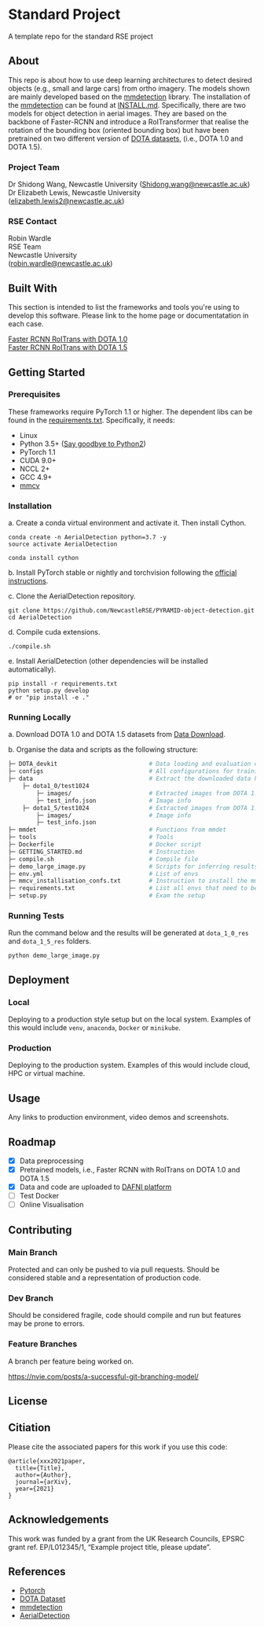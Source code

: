 # Standard Project
A template repo for the standard RSE project

## About

This repo is about how to use deep learning architectures to detect desired objects (e.g., small and large cars) from ortho imagery. The models shown are mainly developed based on the [mmdetection](https://github.com/open-mmlab/mmdetection) library. The installation of the [mmdetection](https://github.com/open-mmlab/mmdetection) can be found at [INSTALL.md](INSTALL.md). Specifically, there are two models for object detection in aerial images. They are based on the backbone of Faster-RCNN and introduce a RoITransformer that realise the rotation of the bounding box (oriented bounding box) but have been pretrained on two different version of [DOTA datasets](https://captain-whu.github.io/DOTA/dataset.html), (i.e., DOTA 1.0 and DOTA 1.5).   

### Project Team
Dr Shidong Wang, Newcastle University  ([Shidong.wang@newcastle.ac.uk](mailto:Shidong.wang@newcastle.ac.uk))  
Dr Elizabeth Lewis, Newcastle University  ([elizabeth.lewis2@newcastle.ac.uk](mailto:elizabeth.lewis2@newcastle.ac.uk))  

### RSE Contact
Robin Wardle  
RSE Team  
Newcastle University  
([robin.wardle@newcastle.ac.uk](mailto:robin.wardle@newcastle.ac.uk))  

## Built With

This section is intended to list the frameworks and tools you're using to develop this software. Please link to the home page or documentatation in each case.

[Faster RCNN RoITrans with DOTA 1.0](https://github.com/NewcastleRSE/PYRAMID-object-detection/blob/main/configs/DOTA/faster_rcnn_RoITrans_r50_fpn_1x_dota.py)  
[Faster RCNN RoITrans with DOTA 1.5](https://github.com/NewcastleRSE/PYRAMID-object-detection/blob/main/configs/DOTA1_5/faster_rcnn_RoITrans_r50_fpn_1x_dota1_5.py)  

## Getting Started

### Prerequisites

These frameworks require PyTorch 1.1 or higher. The dependent libs can be found in the [requirements.txt](requirements.txt). Specifically, it needs:
- Linux
- Python 3.5+ ([Say goodbye to Python2](https://python3statement.org/))
- PyTorch 1.1
- CUDA 9.0+
- NCCL 2+
- GCC 4.9+
- [mmcv](https://github.com/open-mmlab/mmcv)

### Installation

a. Create a conda virtual environment and activate it. Then install Cython.

```shell
conda create -n AerialDetection python=3.7 -y
source activate AerialDetection

conda install cython
```

b. Install PyTorch stable or nightly and torchvision following the [official instructions](https://pytorch.org/).

c. Clone the AerialDetection repository.

```shell
git clone https://github.com/NewcastleRSE/PYRAMID-object-detection.git
cd AerialDetection
```

d. Compile cuda extensions.

```shell
./compile.sh
```

e. Install AerialDetection (other dependencies will be installed automatically).

```shell
pip install -r requirements.txt
python setup.py develop
# or "pip install -e ."
```

### Running Locally
a. Download DOTA 1.0 and DOTA 1.5 datasets from [Data Download](https://captain-whu.github.io/DOTA/dataset.html).

b. Organise the data and scripts as the following structure:

```bash
├─ DOTA_devkit                          # Data loading and evaluation of the results
├─ configs                              # All configurations for training nad evaluation leave there
├─ data                                 # Extract the downloaded data here
    ├─ dota1_0/test1024
        ├─ images/                      # Extracted images from DOTA 1.o
        ├─ test_info.json               # Image info
    ├─ dota1_5/test1024                 # Extracted images from DOTA 1.5
        ├─ images/                      # Image info
        ├─ test_info.json
├─ mmdet                                # Functions from mmdet
├─ tools                                # Tools
├─ Dockerfile                           # Docker script
├─ GETTING_STARTED.md                   # Instruction
├─ compile.sh                           # Compile file
├─ demo_large_image.py                  # Scripts for inferring results
├─ env.yml                              # List of envs
├─ mmcv_installisation_confs.txt        # Instruction to install the mmcv lib
├─ requirements.txt                     # List all envs that need to be downloaded and installised
├─ setup.py                             # Exam the setup
```

### Running Tests

Run the command below and the results will be generated at `dota_1_0_res` and `dota_1_5_res` folders.
```shell
python demo_large_image.py
```

## Deployment

### Local

Deploying to a production style setup but on the local system. Examples of this would include `venv`, `anaconda`, `Docker` or `minikube`. 

### Production

Deploying to the production system. Examples of this would include cloud, HPC or virtual machine. 

## Usage

Any links to production environment, video demos and screenshots.

## Roadmap

- [x] Data preprocessing
- [x] Pretrained models, i.e., Faster RCNN with RoITrans on DOTA 1.0 and DOTA 1.5 
- [x] Data and code are uploaded to [DAFNI platform](https://dafni.ac.uk/)   
- [ ] Test Docker 
- [ ] Online Visualisation  

## Contributing

### Main Branch
Protected and can only be pushed to via pull requests. Should be considered stable and a representation of production code.

### Dev Branch
Should be considered fragile, code should compile and run but features may be prone to errors.

### Feature Branches
A branch per feature being worked on.

https://nvie.com/posts/a-successful-git-branching-model/

## License

## Citiation

Please cite the associated papers for this work if you use this code:

```
@article{xxx2021paper,
  title={Title},
  author={Author},
  journal={arXiv},
  year={2021}
}
```


## Acknowledgements
This work was funded by a grant from the UK Research Councils, EPSRC grant ref. EP/L012345/1, “Example project title, please update”.

## References

- [Pytorch](https://pytorch.org/)
- [DOTA Dataset](https://captain-whu.github.io/DOTA/)
- [mmdetection](https://github.com/open-mmlab/mmdetection)
- [AerialDetection](https://github.com/dingjiansw101/AerialDetection)
